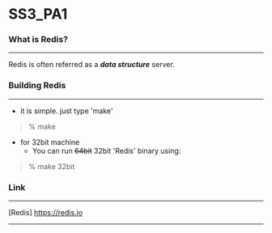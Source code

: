 # SS3_PA1

### What is Redis?
- - -
Redis is often referred as a ***data structure*** server.

### Building Redis
- - -
* it is simple. just type 'make'
> % make
* for 32bit machine
	* You can run ~~64bit~~ 32bit 'Redis' binary using:
> % make 32bit

### Link
- - -
[Redis] https://redis.io
- - - 
